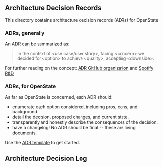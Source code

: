 ## Architecture Decision Records

This directory contains architecture decision records (ADRs) for OpenState

### ADRs, generally

An ADR can be summarized as:

> In the context of <use case/user story\>, facing <concern\> we decided for <option\> to achieve <quality\>, accepting <downside\>.

For further reading on the concept: [ADR GitHub organization](https://adr.github.io/) and [Spotify R&D](https://engineering.atspotify.com/2020/04/14/when-should-i-write-an-architecture-decision-record/)

### ADRs, for OpenState

As far as OpenState is concerned, each ADR should:
  - enumerate each option considered, including pros, cons, and background.
  - detail the decision, proposed changes, and current state.
  - transparently and honestly describe the consequences of the decision.
  - have a changelog! No ADR should be final -- these are living documents.

Use the [ADR template]() to get started.

## Architecture Decision Log
